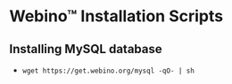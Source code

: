 # Webino™ Installation Scripts

## Installing MySQL database

- `wget https://get.webino.org/mysql -qO- | sh`

